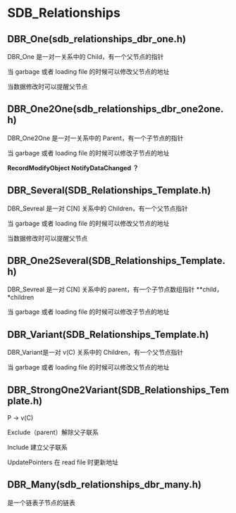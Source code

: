 # SDB_Relationships

## DBR_One(sdb_relationships_dbr_one.h)

DBR_One 是一对一关系中的 Child，有一个父节点的指针

当 garbage 或者 loading file 的时候可以修改父节点的地址

当数据修改时可以提醒父节点

## DBR_One2One(sdb_relationships_dbr_one2one.h)

DBR_One2One 是一对一关系中的 Parent，有一个子节点的指针

当 garbage 或者 loading file 的时候可以修改子节点的地址

**RecordModifyObject  NotifyDataChanged ？**

## DBR_Several(SDB_Relationships_Template.h)

DBR_Sevreal 是一对 C[N] 关系中的 Children，有一个父节点指针

当 garbage 或者 loading file 的时候可以修改父节点的地址

当数据修改时可以提醒父节点

## DBR_One2Several(SDB_Relationships_Template.h)

DBR_Sevreal 是一对 C[N] 关系中的 parent，有一个子节点数组指针 **child， *children

当 garbage 或者 loading file 的时候可以修改子节点的地址

## DBR_Variant(SDB_Relationships_Template.h)

DBR_Variant是一对 v(C) 关系中的 Children，有一个父节点指针

当 garbage 或者 loading file 的时候可以修改父节点的地址

## DBR_StrongOne2Variant(SDB_Relationships_Template.h)

P -> v(C)

 Exclude（parent）解除父子联系

Include 建立父子联系

UpdatePointers 在 read file 时更新地址

## DBR_Many(sdb_relationships_dbr_many.h)

是一个链表子节点的链表